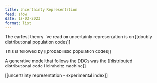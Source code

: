 ```yaml
---
title: Uncertainty Representation
feed: show
date: 19-03-2023
format: list
---
```



The earliest theory I've read on uncertainty representation is on [[doubly distributional population codes]]

This is followed by [[probabilistic population codes]]

A generative model that follows the DDCs was the [[distributed distributional code Helmholtz machine]]

[[uncertainty representation - experimental index]]

